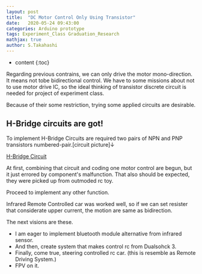 ```yaml
---
layout: post
title:  "DC Motor Control Only Using Transistor"
date:   2020-05-24 09:43:00
categories: Arduino prototype
tags: Experiment_Class Graduation_Research
mathjax: true
author: S.Takahashi
---
```


* content
{:toc}

Regarding previous contrains, we can only drive the motor mono-direction. It means not tobe bidirectional control.
We have to some missions about not to use motor drive IC, so the ideal thinking of transistor discrete circuit is needed for project of experiment class.

Because of their some restriction, trying some applied circuits are desirable.

## H-Bridge circuits are got!

To implement H-Bridge Circuits are required two pairs of NPN and PNP transistors numbered-pair.[circuit picture]↓

[H-Bridge Circuit](https://www.marutsu.co.jp/contents/shop/marutsu/mame/64.html)

At first, combining that circuit and coding one motor control are begun, but it just errored by component's malfunction. That also should be expected, they were picked up from outmoded rc toy.

Proceed to implement any other function.

Infrared Remote Controlled car was worked well, so if we can set resister that considerate upper current, the motion are same as bidirection.

The next visions are these.
- I am eager to implement bluetooth module alternative from infrared sensor.
- And then, create system that makes control rc from Dualsohck 3.
- Finally, come true, steering controlled rc car. (this is resemble as Remote Driving System.)
- FPV on it.